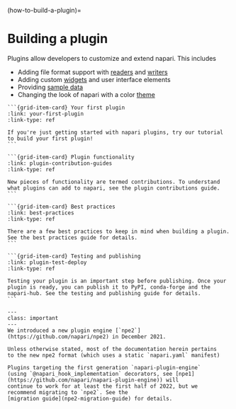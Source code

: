(how-to-build-a-plugin)=

# Building a plugin

Plugins allow developers to customize and extend napari. This includes

- Adding file format support with [readers] and [writers]
- Adding custom [widgets] and user interface elements
- Providing [sample data][sample_data]
- Changing the look of napari with a color [theme]

````{grid}
```{grid-item-card} Your first plugin
:link: your-first-plugin
:link-type: ref

If you're just getting started with napari plugins, try our tutorial to build your first plugin!
```

```{grid-item-card} Plugin functionality
:link: plugin-contribution-guides
:link-type: ref

New pieces of functionality are termed contributions. To understand what plugins can add to napari, see the plugin contributions guide.
```
````

````{grid}
```{grid-item-card} Best practices
:link: best-practices
:link-type: ref

There are a few best practices to keep in mind when building a plugin. See the best practices guide for details.
```

```{grid-item-card} Testing and publishing
:link: plugin-test-deploy
:link-type: ref

Testing your plugin is an important step before publishing. Once your plugin is ready, you can publish it to PyPI, conda-forge and the napari-hub. See the testing and publishing guide for details.
```
````

```{admonition} Introducing npe2
---
class: important
---
We introduced a new plugin engine [`npe2`](https://github.com/napari/npe2) in December 2021.

Unless otherwise stated, most of the documentation herein pertains
to the new npe2 format (which uses a static `napari.yaml` manifest)

Plugins targeting the first generation `napari-plugin-engine` 
(using `@napari_hook_implementation` decorators, see [npe1](https://github.com/napari/napari-plugin-engine)) will
continue to work for at least the first half of 2022, but we
recommend migrating to `npe2`. See the
[migration guide](npe2-migration-guide) for details.
```

[readers]: contributions-readers
[sample_data]: contributions-sample-data
[theme]: contributions-themes
[widgets]: contributions-widgets
[writers]: contributions-writers
